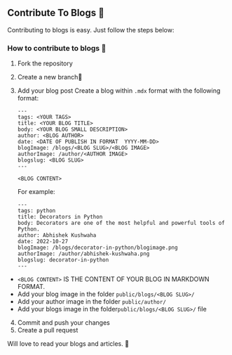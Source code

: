 ## Contribute To Blogs 📃

Contributing to blogs is easy. Just follow the steps below:

### How to contribute to blogs 👀

1. Fork the repository
2. Create a new branch🌿
3. Add your blog post
   Create a blog within `.mdx` format with the following format:

   ```
   ---
   tags: <YOUR TAGS>
   title: <YOUR BLOG TITLE>
   body: <YOUR BLOG SMALL DESCRIPTION>
   author: <BLOG AUTHOR>
   date: <DATE OF PUBLISH IN FORMAT  YYYY-MM-DD>
   blogImage: /blogs/<BLOG SLUG>/<BLOG IMAGE>
   authorImage: /author/<AUTHOR IMAGE>
   blogslug: <BLOG SLUG>
   ---

   <BLOG CONTENT>

   ```

   For example:

   ```
   ---
   tags: python
   title: Decorators in Python
   body: Decorators are one of the most helpful and powerful tools of Python.
   author: Abhishek Kushwaha
   date: 2022-10-27
   blogImage: /blogs/decorator-in-python/blogimage.png
   authorImage: /author/abhishek-kushwaha.png
   blogslug: decorator-in-python
   ---
   ```

- `<BLOG CONTENT>` IS THE CONTENT OF YOUR BLOG IN MARKDOWN FORMAT.
- Add your blog image in the folder `public/blogs/<BLOG SLUG>/`
- Add your author image in the folder `public/author/`
- Add your blogs image in the folder`public/blogs/<BLOG SLUG>/` file

4. Commit and push your changes
5. Create a pull request

Will love to read your blogs and articles. 🤩
